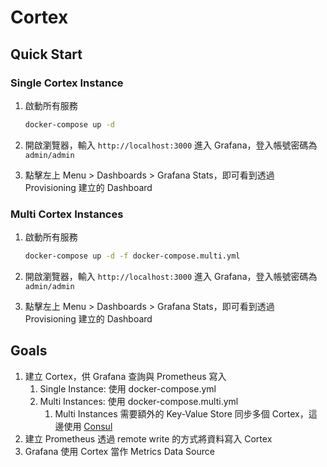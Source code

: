 # Cortex

## Quick Start

### Single Cortex Instance

1. 啟動所有服務

    ```bash
    docker-compose up -d
    ```

2. 開啟瀏覽器，輸入 `http://localhost:3000` 進入 Grafana，登入帳號密碼為 `admin/admin`
3. 點擊左上 Menu > Dashboards > Grafana Stats，即可看到透過 Provisioning 建立的 Dashboard

### Multi Cortex Instances

1. 啟動所有服務

    ```bash
    docker-compose up -d -f docker-compose.multi.yml
    ```

2. 開啟瀏覽器，輸入 `http://localhost:3000` 進入 Grafana，登入帳號密碼為 `admin/admin`
3. 點擊左上 Menu > Dashboards > Grafana Stats，即可看到透過 Provisioning 建立的 Dashboard

## Goals

1. 建立 Cortex，供 Grafana 查詢與 Prometheus 寫入
   1. Single Instance: 使用 docker-compose.yml
   2. Multi Instances: 使用 docker-compose.multi.yml
      1. Multi Instances 需要額外的 Key-Value Store 同步多個 Cortex，這邊使用 [Consul](https://developer.hashicorp.com/consul)
2. 建立 Prometheus 透過 remote write 的方式將資料寫入 Cortex
3. Grafana 使用 Cortex 當作 Metrics Data Source
